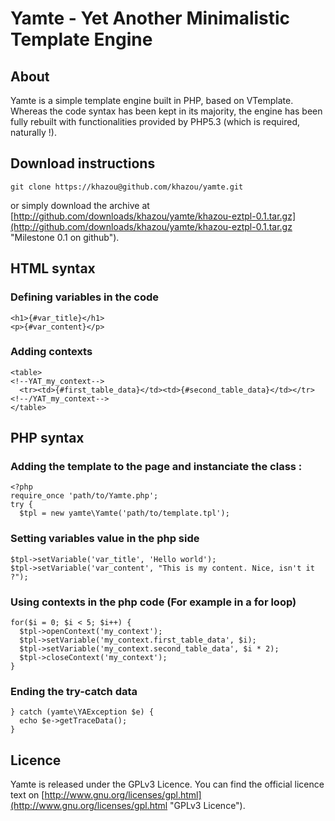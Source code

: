 # Yamte - Yet Another Minimalistic Template Engine

## About

Yamte is a simple template engine built in PHP, based on VTemplate. Whereas the code syntax has been kept in its majority, the engine has been fully rebuilt with functionalities provided by PHP5.3 (which is required, naturally !).

## Download instructions

    git clone https://khazou@github.com/khazou/yamte.git

or simply download the archive at [http://github.com/downloads/khazou/yamte/khazou-eztpl-0.1.tar.gz](http://github.com/downloads/khazou/yamte/khazou-eztpl-0.1.tar.gz "Milestone 0.1 on github").

## HTML syntax

### Defining variables in the code

    <h1>{#var_title}</h1>
    <p>{#var_content}</p>

### Adding contexts

    <table>
    <!--YAT_my_context-->
      <tr><td>{#first_table_data}</td><td>{#second_table_data}</td></tr>
    <!--/YAT_my_context-->
    </table>

## PHP syntax

### Adding the template to the page and instanciate the class :

    <?php
    require_once 'path/to/Yamte.php';
    try {
      $tpl = new yamte\Yamte('path/to/template.tpl');

### Setting variables value in the php side

    $tpl->setVariable('var_title', 'Hello world');
    $tpl->setVariable('var_content', "This is my content. Nice, isn't it ?");

### Using contexts in the php code (For example in a for loop)

    for($i = 0; $i < 5; $i++) {
      $tpl->openContext('my_context');
      $tpl->setVariable('my_context.first_table_data', $i);
      $tpl->setVariable('my_context.second_table_data', $i * 2);
      $tpl->closeContext('my_context');
    }

### Ending the try-catch data

    } catch (yamte\YAException $e) {
      echo $e->getTraceData();
    }

## Licence

Yamte is released under the GPLv3 Licence. You can find the official licence text on [http://www.gnu.org/licenses/gpl.html](http://www.gnu.org/licenses/gpl.html "GPLv3 Licence").
